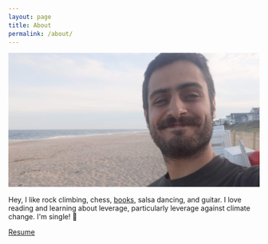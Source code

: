 ```yaml
---
layout: page
title: About
permalink: /about/
---
```


![Me](/images/josh.png)


Hey, I like rock climbing, chess, [books](https://www.goodreads.com/user/show/13428134-josh-preuss), salsa dancing, and guitar. I love reading and learning about leverage, particularly leverage against climate change. I'm single! 💓


[Resume](/images/resume.pdf)
